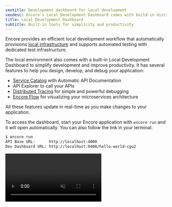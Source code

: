 ```yaml
---
seotitle: Development dashboard for local development
seodesc: Encore's Local Development Dashboard comes with build-in distributed tracing, API docs, and real-time architecture diagrams.
title: Local Development Dashboard
subtitle: Built-in tools for simplicity and productivity
---
```


Encore provides an efficient local development workflow that automatically provisions [local infrastructure](/docs/deploy/infra#local-development) and supports automated testing with dedicated test infrastructure.

The local environment also comes with a built-in Local Development Dashboard to simplify development and improve productivity. It has several features to help you design, develop, and debug your application:

* [Service Catalog](/docs/develop/api-docs) with Automatic API Documentation
* API Explorer to call your APIs
* [Distributed Tracing](./tracing) for simple and powerful debugging
* [Encore Flow](/docs/develop/encore-flow) for visualizing your microservices architecture

All these features update in real-time as you make changes to your application.

To access the dashboard, start your Encore application with `encore run` and it will open automatically. You can also follow the link in your terminal:

```bash
$ encore run
API Base URL:      http://localhost:4000
Dev Dashboard URL: http://localhost:9400/hello-world-cgu2
```
<video autoPlay playsInline loop controls muted className="w-full h-full">
	<source src="/assets/docs/localdashvideo.mp4" className="w-full h-full" type="video/mp4" />
</video>
